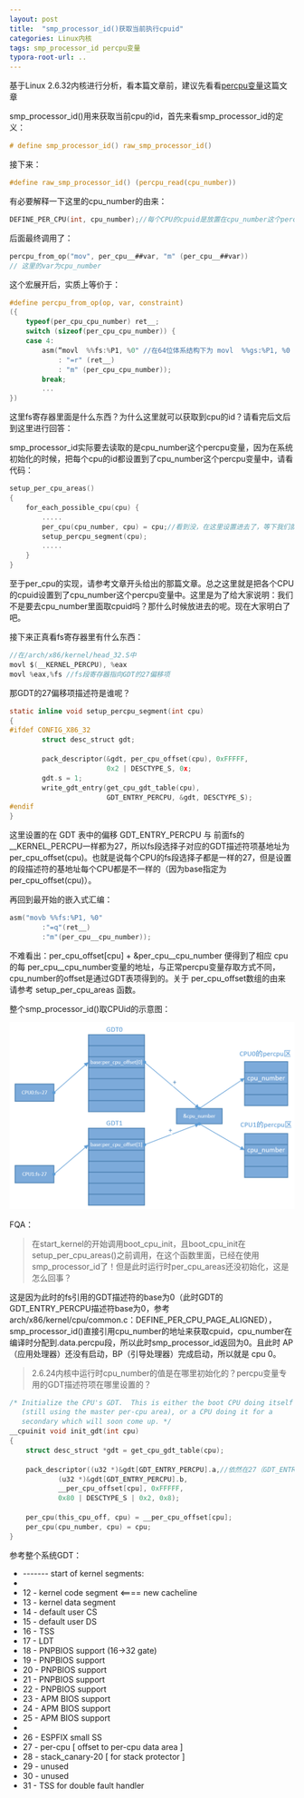 ```yaml
---
layout: post
title:  "smp_processor_id()获取当前执行cpuid"
categories: Linux内核
tags: smp_processor_id percpu变量
typora-root-url: ..
---
```


基于Linux 2.6.32内核进行分析，看本篇文章前，建议先看看[percpu变量](https://frankjkl.github.io/2019/03/08/Linux%E5%86%85%E6%A0%B8-percpu%E5%8F%98%E9%87%8F/)这篇文章

smp_processor_id()用来获取当前cpu的id，首先来看smp_processor_id的定义：

```c
# define smp_processor_id() raw_smp_processor_id()
```

接下来：

```c
#define raw_smp_processor_id() (percpu_read(cpu_number))
```





有必要解释一下这里的cpu_number的由来：

```c
DEFINE_PER_CPU(int, cpu_number);//每个CPU的cpuid是放置在cpu_number这个percpu变量中
```

后面最终调用了：

```c
percpu_from_op("mov", per_cpu__##var, "m" (per_cpu__##var))
// 这里的var为cpu_number
```

这个宏展开后，实质上等价于：

```c
#define percpu_from_op(op, var, constraint)
({                                                        
    typeof(per_cpu_cpu_number) ret__;
    switch (sizeof(per_cpu_cpu_number)) { 
    case 4:
        asm(“movl  %%fs:%P1, %0" //在64位体系结构下为 movl  %%gs:%P1, %0 
            : "=r" (ret__)
            : "m" (per_cpu_cpu_number));
        break;
        ...
})
```

这里fs寄存器里面是什么东西？为什么这里就可以获取到cpu的id？请看完后文后到这里进行回答：

smp_processor_id实际要去读取的是cpu_number这个percpu变量，因为在系统初始化的时候，把每个cpu的id都设置到了cpu_number这个percpu变量中，请看代码：

```c
setup_per_cpu_areas()
{
    for_each_possible_cpu(cpu) {
        .....
    	per_cpu(cpu_number, cpu) = cpu;//看到没，在这里设置进去了，等下我们就要去取里面的内容
        setup_percpu_segment(cpu);
        .....
    }
} 
```

至于per_cpu的实现，请参考文章开头给出的那篇文章。总之这里就是把各个CPU的cpuid设置到了cpu_number这个percpu变量中。这里是为了给大家说明：我们不是要去cpu_number里面取cpuid吗？那什么时候放进去的呢。现在大家明白了吧。

接下来正真看fs寄存器里有什么东西：

```c
//在/arch/x86/kernel/head_32.S中
movl $(__KERNEL_PERCPU), %eax
movl %eax,%fs //fs段寄存器指向GDT的27偏移项
```

那GDT的27偏移项描述符是谁呢？

```c
static inline void setup_percpu_segment(int cpu)
{
#ifdef CONFIG_X86_32
        struct desc_struct gdt;

        pack_descriptor(&gdt, per_cpu_offset(cpu), 0xFFFFF,
                        0x2 | DESCTYPE_S, 0x;
        gdt.s = 1;
        write_gdt_entry(get_cpu_gdt_table(cpu),
                        GDT_ENTRY_PERCPU, &gdt, DESCTYPE_S);
#endif
}
```

这里设置的在 GDT 表中的偏移 GDT_ENTRY_PERCPU 与 前面fs的\_\_KERNEL_PERCPU一样都为27，所以fs段选择子对应的GDT描述符项基地址为per_cpu_offset(cpu)。也就是说每个CPU的fs段选择子都是一样的27，但是设置的段描述符的基地址每个CPU都是不一样的（因为base指定为per_cpu_offset(cpu)）。

再回到最开始的嵌入式汇编：

```c
asm("movb %%fs:%P1, %0"
        :"=q"(ret__)
        :"m"(per_cpu__cpu_number));
```

不难看出：per_cpu_offset[cpu] + &per_cpu\_\_cpu_number 便得到了相应 cpu 的每 per_cpu\_\_cpu_number变量的地址，与正常percpu变量存取方式不同，cpu_number的offset是通过GDT表项得到的。关于 per_cpu_offset数组的由来 请参考 setup_per_cpu_areas 函数。

整个smp_processor_id()取CPUid的示意图：

![1552126437225](/assert/1552126437225.png)



FQA：

> 在start_kernel的开始调用boot_cpu_init，且boot_cpu_init在setup_per_cpu_areas()之前调用，在这个函数里面，已经在使用smp_processor_id了！但是此时运行时per_cpu_areas还没初始化，这是怎么回事？

这是因为此时的fs引用的GDT描述符的base为0（此时GDT的GDT_ENTRY_PERCPU描述符base为0，参考arch/x86/kernel/cpu/common.c：DEFINE_PER_CPU_PAGE_ALIGNED），smp_processor_id()直接引用cpu_number的地址来获取cpuid，cpu_number在编译时分配到.data.percpu段，所以此时smp_processor_id返回为0。且此时 AP （应用处理器）还没有启动，BP（引导处理器）完成启动，所以就是 cpu 0。



> 2.6.24内核中运行时cpu_number的值是在哪里初始化的？percpu变量专用的GDT描述符项在哪里设置的？

```c
/* Initialize the CPU's GDT.  This is either the boot CPU doing itself
   (still using the master per-cpu area), or a CPU doing it for a
   secondary which will soon come up. */
__cpuinit void init_gdt(int cpu)
{
	struct desc_struct *gdt = get_cpu_gdt_table(cpu);

	pack_descriptor((u32 *)&gdt[GDT_ENTRY_PERCPU].a,//依然在27（GDT_ENTRY_PERCPU）偏移项
			(u32 *)&gdt[GDT_ENTRY_PERCPU].b,
			__per_cpu_offset[cpu], 0xFFFFF,
			0x80 | DESCTYPE_S | 0x2, 0x8);

	per_cpu(this_cpu_off, cpu) = __per_cpu_offset[cpu];
	per_cpu(cpu_number, cpu) = cpu;
}
```



参考整个系统GDT：

*  ------- start of kernel segments:
  *
*  12 - kernel code segment                <==== new cacheline
*  13 - kernel data segment
*  14 - default user CS
*  15 - default user DS
*  16 - TSS
*  17 - LDT
*  18 - PNPBIOS support (16->32 gate)
*  19 - PNPBIOS support
*  20 - PNPBIOS support
*  21 - PNPBIOS support
*  22 - PNPBIOS support
*  23 - APM BIOS support
*  24 - APM BIOS support
*  25 - APM BIOS support
  *
*  26 - ESPFIX small SS
*  27 - per-cpu                        [ offset to per-cpu data area ]
*  28 - stack_canary-20                [ for stack protector ]
*  29 - unused
*  30 - unused
*  31 - TSS for double fault handler
